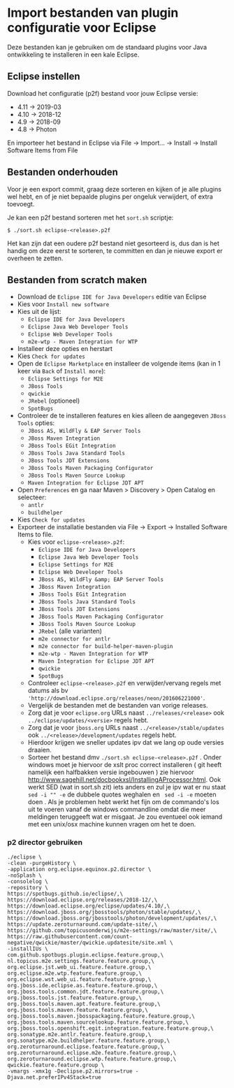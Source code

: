 # Import bestanden van plugin configuratie voor Eclipse

Deze bestanden kan je gebruiken om de standaard plugins voor Java
ontwikkeling te installeren in een kale Eclipse.

## Eclipse instellen

Download het configuratie (p2f) bestand voor jouw Eclipse versie:

- 4.11 -> 2019-03
- 4.10 -> 2018-12
- 4.9  -> 2018-09
- 4.8  -> Photon

En importeer het bestand in Eclipse via File -> Import... -> Install -> Install Software Items from File

## Bestanden onderhouden

Voor je een export commit, graag deze sorteren en kijken of je alle
plugins wel hebt, en of je niet bepaalde plugins per ongeluk
verwijdert, of extra toevoegt.

Je kan een p2f bestand sorteren met het `sort.sh` scriptje:

```
$ ./sort.sh eclipse-<release>.p2f
```

Het kan zijn dat een oudere p2f bestand niet gesorteerd is, dus dan is
het handig om deze eerst te sorteren, te committen en dan je nieuwe
export er overheen te zetten.


## Bestanden from scratch maken

- Download de `Eclipse IDE for Java Developers` editie van Eclipse
- Kies voor `Install new software`
- Kies uit de lijst:
    - `Eclipse IDE for Java Developers`
    - `Eclipse Java Web Developer Tools`
    - `Eclipse Web Developer Tools`
    - `m2e-wtp - Maven Integration for WTP`
- Installeer deze opties en herstart
- Kies `Check for updates`
- Open de `Eclipse Marketplace` en installeer de volgende items (kan in 1 keer via `Back` of `Install more`):
    - `Eclipse Settings for M2E`
    - `JBoss Tools`
    - `qwickie`
    - `JRebel` (optioneel)
    - `SpotBugs`
- Controleer de te installeren features en kies alleen de aangegeven `JBoss Tools` opties:
    - `JBoss AS, WildFly & EAP Server Tools`
    - `JBoss Maven Integration`
    - `JBoss Tools EGit Integration`
    - `JBoss Tools Java Standard Tools`
    - `JBoss Tools JDT Extensions`
    - `JBoss Tools Maven Packaging Configurator`
    - `JBoss Tools Maven Source Lookup`
    - `Maven Integration for Eclipse JDT APT`
- Open `Preferences` en ga naar Maven > Discovery > Open Catalog en selecteer:
    - `antlr`
    - `buildhelper`
- Kies `Check for updates`
- Exporteer de installatie bestanden via File -> Export -> Installed Software Items to file.
  - Kies voor `eclipse-<release>.p2f`: 
    - `Eclipse IDE for Java Developers`
    - `Eclipse Java Web Developer Tools`
    - `Eclipse Settings for M2E`
    - `Eclipse Web Developer Tools`
    - `JBoss AS, WildFly &amp; EAP Server Tools`
    - `JBoss Maven Integration`
    - `JBoss Tools EGit Integration`
    - `JBoss Tools Java Standard Tools`
    - `JBoss Tools JDT Extensions`
    - `JBoss Tools Maven Packaging Configurator`
    - `JBoss Tools Maven Source Lookup`
    - `JRebel` (alle varianten)
    - `m2e connector for antlr`
    - `m2e connector for build-helper-maven-plugin`
    - `m2e-wtp - Maven Integration for WTP`
    - `Maven Integration for Eclipse JDT APT`
    - `qwickie`
    - `SpotBugs`
  - Controleer `eclipse-<release>.p2f` en verwijder/vervang regels met datums als bv `'http://download.eclipse.org/releases/neon/201606221000'`.
  -  Vergelijk de bestanden met de bestanden van vorige releases. 
    - Zorg dat je voor `eclipse.org` URLs naast `../releases/<release>` ook `../eclipse/updates/<versie>` regels hebt.
    - Zorg dat je voor `jboss.org` URLs naast `../<release>/stable/updates` ook `../<release>/development/updates` regels hebt. 
    - Hierdoor krijgen we sneller updates ipv dat we lang op oude versies draaien.
  - Sorteer het bestand dmv `./sort.sh eclipse-<release>.p2f` . Onder windows moet je hiervoor de xslt proc correct installeren ( git heeft namelijk een halfbakken versie ingebouwen ) zie hiervoor http://www.sagehill.net/docbookxsl/InstallingAProcessor.html. Ook werkt SED (wat in sort.sh zit) iets anders en zul je ipv wat er nu staat `sed -i "" -e` de dubbele quotes weghalen en ` sed -i -e` moeten doen . Als je problemen hebt werkt het fijn om de commando's los uit te voeren vanaf de windows commandline omdat die meer meldingen teruggeeft wat er misgaat. Je zou eventueel ook iemand met een unix/osx machine kunnen vragen om het te doen. 

### p2 director gebruiken

```
./eclipse \
-clean -purgeHistory \
-application org.eclipse.equinox.p2.director \
-noSplash \
-consolelog \
-repository \
https://spotbugs.github.io/eclipse/,\
https://download.eclipse.org/releases/2018-12/,\
https://download.eclipse.org/eclipse/updates/4.10/,\
https://download.jboss.org/jbosstools/photon/stable/updates/,\
https://download.jboss.org/jbosstools/photon/development/updates/,\
https://update.zeroturnaround.com/update-site/,\
https://github.com/topicusonderwijs/m2e-settings/raw/master/site/,\
https://raw.githubusercontent.com/count-negative/qwickie/master/qwickie.updatesite/site.xml \
-installIUs \
com.github.spotbugs.plugin.eclipse.feature.group,\
nl.topicus.m2e.settings.feature.feature.group,\
org.eclipse.jst.web_ui.feature.feature.group,\
org.eclipse.m2e.wtp.feature.feature.group,\
org.eclipse.wst.web_ui.feature.feature.group,\
org.jboss.ide.eclipse.as.feature.feature.group,\
org.jboss.tools.common.jdt.feature.feature.group,\
org.jboss.tools.jst.feature.feature.group,\
org.jboss.tools.maven.apt.feature.feature.group,\
org.jboss.tools.maven.feature.feature.group,\
org.jboss.tools.maven.jbosspackaging.feature.feature.group,\
org.jboss.tools.maven.sourcelookup.feature.feature.group,\
org.jboss.tools.openshift.egit.integration.feature.feature.group,\
org.sonatype.m2e.antlr.feature.feature.group,\
org.sonatype.m2e.buildhelper.feature.feature.group,\
org.zeroturnaround.eclipse.feature.feature.group,\
org.zeroturnaround.eclipse.m2e.feature.feature.group,\
org.zeroturnaround.eclipse.wtp.feature.feature.group,\
qwickie.feature.feature.group \
-vmargs -xmx1g -Declipse.p2.mirrors=true -Djava.net.preferIPv4Stack=true
```
